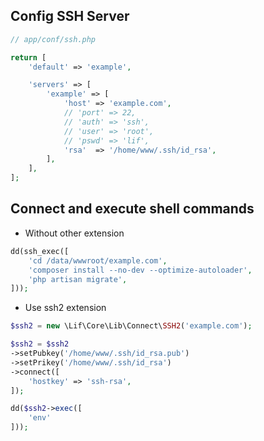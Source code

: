 ## Config SSH Server

``` php
// app/conf/ssh.php

return [
    'default' => 'example',

    'servers' => [
        'example' => [
            'host' => 'example.com',
            // 'port' => 22,
            // 'auth' => 'ssh',
            // 'user' => 'root',
            // 'pswd' => 'lif',
            'rsa'  => '/home/www/.ssh/id_rsa',
        ],
    ],
];
```

## Connect and execute shell commands

- Without other extension

``` php
dd(ssh_exec([
    'cd /data/wwwroot/example.com',
    'composer install --no-dev --optimize-autoloader',
    'php artisan migrate',
]));
```

- Use ssh2 extension

``` php
$ssh2 = new \Lif\Core\Lib\Connect\SSH2('example.com');

$ssh2 = $ssh2
->setPubkey('/home/www/.ssh/id_rsa.pub')
->setPrikey('/home/www/.ssh/id_rsa')
->connect([
    'hostkey' => 'ssh-rsa',
]);

dd($ssh2->exec([
    'env'
]));
```
